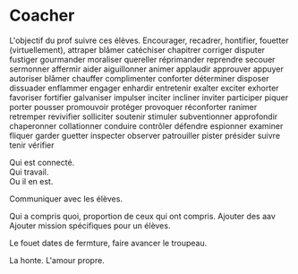 

# Coacher 

L'objectif du prof suivre ces élèves.
Encourager, recadrer, hontifier, fouetter (virtuellement), 
    attraper
    blâmer
    catéchiser
    chapitrer
    corriger
    disputer
    fustiger
    gourmander
    moraliser
    quereller
    réprimander
    reprendre
    secouer
    sermonner
    affermir
    aider
    aiguillonner
    animer
    applaudir
    approuver
    appuyer
    autoriser
    blâmer
    chauffer
    complimenter
    conforter
    déterminer
    disposer
    dissuader
    enflammer
    engager
    enhardir
    entretenir
    exalter
    exciter
    exhorter
    favoriser
    fortifier
    galvaniser
    impulser
    inciter
    incliner
    inviter
    participer
    piquer
    porter
    pousser
    promouvoir
    protéger
    provoquer
    réconforter
    ranimer
    retremper
    revivifier
    solliciter
    soutenir
    stimuler
    subventionner
    approfondir
    chaperonner
    collationner
    conduire
    contrôler
    défendre
    espionner
    examiner
    fliquer
    garder
    guetter
    inspecter
    observer
    patrouiller
    pister
    présider
    suivre
    tenir
    vérifier




Qui est connecté.  
Qui travail.  
Ou il en est.  

Communiquer avec les élèves.  

Qui a compris quoi, proportion de ceux qui ont compris.
Ajouter des aav
Ajouter mission spécifiques pour un élèves.

Le fouet dates de fermture, faire avancer le troupeau.

La honte. L'amour propre. 


